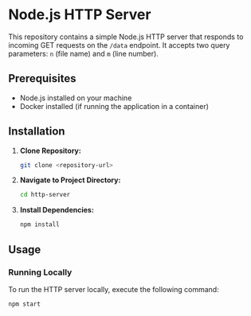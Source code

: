 # Node.js HTTP Server

This repository contains a simple Node.js HTTP server that responds to incoming GET requests on the `/data` endpoint. It accepts two query parameters: `n` (file name) and `m` (line number).

## Prerequisites

- Node.js installed on your machine
- Docker installed (if running the application in a container)

## Installation

1. **Clone Repository:**
    ```bash
    git clone <repository-url>
    ```

2. **Navigate to Project Directory:**
    ```bash
    cd http-server
    ```

3. **Install Dependencies:**
    ```bash
    npm install
    ```

## Usage

### Running Locally

To run the HTTP server locally, execute the following command:

```bash
npm start
